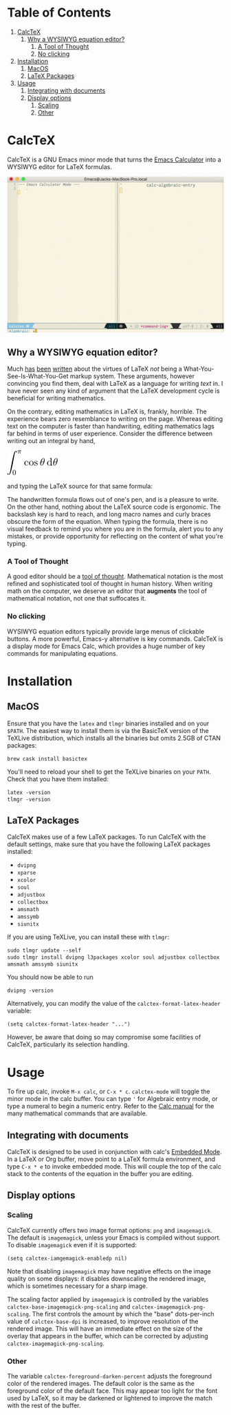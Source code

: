 
# Table of Contents

1.  [CalcTeX](#orgc67ad3b)
    1.  [Why a WYSIWYG equation editor?](#orgc1b4053)
        1.  [A Tool of Thought](#orge78610c)
        2.  [No clicking](#org2d0c7db)
2.  [Installation](#org03e079d)
    1.  [MacOS](#org2a81c17)
    2.  [LaTeX Packages](#org2f2223a)
3.  [Usage](#org6636708)
    1.  [Integrating with documents](#org6271775)
    2.  [Display options](#org92480f0)
        1.  [Scaling](#orga73e863)
        2.  [Other](#org0c04504)


<a id="orgc67ad3b"></a>

# CalcTeX

CalcTeX is a GNU Emacs minor mode that turns the [Emacs Calculator](https://www.gnu.org/software/emacs/manual/html_mono/calc.html) into a WYSIWYG
editor for LaTeX formulas.

![img](demos/normal.gif)


<a id="orgc1b4053"></a>

## Why a WYSIWYG equation editor?

Much [has](https://www.latex-project.org/about/) [been](https://www.quora.com/What-are-the-benefits-of-using-LaTeX-over-a-traditional-WYSIWYG-editor) [written](https://www.latex-project.org/about/) about the virtues of LaTeX *not* being a
What-You-See-Is-What-You-Get markup system. These arguments, however convincing
you find them, deal with LaTeX as a language for writing *text* in. I have never
seen any kind of argument that the LaTeX development cycle is beneficial for
writing mathematics.

On the contrary, editing mathematics in LaTeX is, frankly, horrible. The
experience bears zero resemblance to writing on the page. Whereas editing text
on the computer is faster than handwriting, editing mathematics lags far behind
in terms of user experience. Consider the difference between writing out an
integral by hand,

![img](resources/cos_theta.png)

and typing the LaTeX source for that same formula:

The handwritten formula flows out of one's pen, and is a pleasure to write. On
the other hand, nothing about the LaTeX source code is ergonomic. The backslash
key is hard to reach, and long macro names and curly braces obscure the form of
the equation. When typing the formula, there is no visual feedback to remind you
where you are in the formula, alert you to any mistakes, or provide opportunity
for reflecting on the content of what you're typing.


<a id="orge78610c"></a>

### A Tool of Thought

A good editor should be a [tool of thought](http://www.eecg.toronto.edu/~jzhu/csc326/readings/iverson.pdf). Mathematical notation is the most
refined and sophisticated tool of thought in human history. When writing math on
the computer, we deserve an editor that **augments** the tool of mathematical
notation, not one that suffocates it.


<a id="org2d0c7db"></a>

### No clicking

WYSIWYG equation editors typically provide large menus of clickable buttons.
A more powerful, Emacs-y alternative is key commands. CalcTeX is a display mode
for Emacs Calc, which provides a huge number of key commands for manipulating
equations.


<a id="org03e079d"></a>

# Installation


<a id="org2a81c17"></a>

## MacOS

Ensure that you have the `latex` and `tlmgr` binaries installed and on
your `$PATH`. The easiest way to install them is via the BasicTeX version of the
TeXLive distribution, which installs all the binaries but omits 2.5GB of CTAN
packages:

    brew cask install basictex

You'll need to reload your shell to get the TeXLive binaries on your `PATH`.
Check that you have them installed:

    latex -version
    tlmgr -version


<a id="org2f2223a"></a>

## LaTeX Packages

CalcTeX makes use of a few LaTeX packages. To run CalcTeX with the default
settings, make sure that you have the following LaTeX packages installed:

-   `dvipng`
-   `xparse`
-   `xcolor`
-   `soul`
-   `adjustbox`
-   `collectbox`
-   `amsmath`
-   `amssymb`
-   `siunitx`

If you are using TeXLive, you can install these with `tlmgr`:

    sudo tlmgr update --self
    sudo tlmgr install dvipng l3packages xcolor soul adjustbox collectbox amsmath amssymb siunitx

You should now be able to run

    dvipng -version

Alternatively, you can modify the value of the `calctex-format-latex-header` 
variable:

    (setq calctex-format-latex-header "...")

However, be aware that doing so may compromise some facilities of CalcTeX,
particularly its selection handling.


<a id="org6636708"></a>

# Usage

To fire up calc, invoke `M-x calc`, or `C-x * c`. `calctex-mode` will toggle the
minor mode in the calc buffer. You can type `'` for Algebraic entry mode, or
type a numeral to begin a numeric entry. Refer to the [Calc manual](https://www.gnu.org/software/emacs/manual/html_mono/calc.html) for the many
mathematical commands that are available.


<a id="org6271775"></a>

## Integrating with documents

CalcTeX is designed to be used in conjunction with calc's [Embedded Mode](https://www.gnu.org/software/emacs/manual//html_node/calc/Embedded-Mode.html#Embedded-Mode). In a
LaTeX or Org buffer, move point to a LaTeX formula environment, and type 
`C-x * e` to invoke embedded mode. This will couple the top of the calc stack to the
contents of the equation in the buffer you are editing.


<a id="org92480f0"></a>

## Display options


<a id="orga73e863"></a>

### Scaling

CalcTeX currently offers two image format options: `png` and `imagemagick`. The
default is `imagemagick`, unless your Emacs is compiled without support. To
disable `imagemagick` even if it is supported:

    (setq calctex-iamgemagick-enabledp nil)

Note that disabling `imagemagick` may have negative effects on the image quality
on some displays: it disables downscaling the rendered image, which is sometimes
necessary for a sharp image.

The scaling factor applied by `imagemagick` is controlled by the variables
`calctex-base-imagemagick-png-scaling` and `calctex-imagemagick-png-scaling`.
The first controls the amount by which the "base" dots-per-inch value of
`calctex-base-dpi` is increased, to improve resolution of the rendered image.
This will have an immediate effect on the size of the overlay that appears in
the buffer, which can be corrected by adjusting `calctex-imagemagick-png-scaling`.


<a id="org0c04504"></a>

### Other

The variable `calctex-foreground-darken-percent` adjusts the foreground color of
the rendered images. The default color is the same as the foreground color of
the default face. This may appear too light for the font used by LaTeX, so it
may be darkened or lightened to improve the match with the rest of the buffer.

